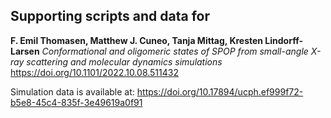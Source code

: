 ## Supporting scripts and data for

**F. Emil Thomasen, Matthew J. Cuneo, Tanja Mittag, Kresten Lindorff-Larsen**
_Conformational and oligomeric states of SPOP from small-angle X-ray scattering and molecular dynamics simulations_
<https://doi.org/10.1101/2022.10.08.511432>

Simulation data is available at: https://doi.org/10.17894/ucph.ef999f72-b5e8-45c4-835f-3e49619a0f91
